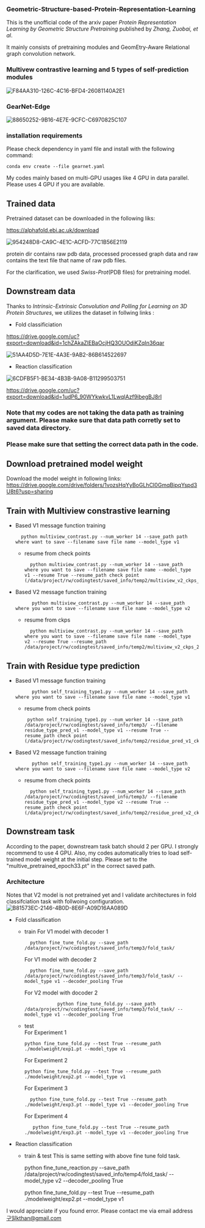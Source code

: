 ### Geometric-Structure-based-Protein-Representation-Learning

This is the unofficial code of the arxiv paper *Protein Representation Learning by Geometric Structure Pretraining* published by *Zhang, Zuobai, et al*.


It mainly consists of pretraining modules and GeomEtry-Aware Relational graph convolution network.

### Multivew contrastive learning and 5 types of self-prediction modules
![F84AA310-126C-4C16-BFD4-26081140A2E1](https://user-images.githubusercontent.com/93216105/192913429-ef56a5de-5ddb-454b-953a-4f781cf3f0e9.png)

### GearNet-Edge 
![88650252-9B16-4E7E-9CFC-C6970825C107](https://user-images.githubusercontent.com/93216105/192925794-7152316f-74a7-4aab-978f-3dbf1a8d0080.png)

### installation requirements
Please check dependency in yaml file and install with the following command:

    conda env create --file gearnet.yaml

My codes mainly based on multi-GPU usages like 4 GPU in data parallel. 
Please uses 4 GPU if you are available.

## Trained data 

Pretrained dataset can be downloaded in the following liks:

https://alphafold.ebi.ac.uk/download


![954248D8-CA9C-4E1C-ACFD-77C1B56E2119](https://user-images.githubusercontent.com/93216105/192761958-fe5fae54-72b3-479d-a77d-81c8bf86f42c.png)


protein dir contains raw pdb data, processed processed graph data and raw contains the text file that name of raw pdb files.
  
For the clarification, we used *Swiss-Prot*(PDB files) for pretraining model.

## Downstream data 
Thanks to *Intrinsic-Extrinsic Convolution and Polling for Learning on 3D Protein Structures*, we utilizes the dataset in follwing links :
* Fold classificiation 

https://drive.google.com/uc?export=download&id=1chZAkaZlEBaOcjHQ3OUOdiKZqIn36qar

![51AA4D5D-7E1E-4A3E-9AB2-86B614522697](https://user-images.githubusercontent.com/93216105/192762759-a4ca35fe-c737-406a-aa0d-b9426bd1b4b4.png)

* Reaction classification 

![6CDFB5F1-BE34-4B3B-9A08-B11299503751](https://user-images.githubusercontent.com/93216105/192762936-706b2ce7-3cd3-41ee-b2f4-e8bfb96c0efc.png)



https://drive.google.com/uc?export=download&id=1udP6_90WYkwkvL1LwqIAzf9ibegBJ8rI
 

### Note that my codes are not taking the data path as training argument. Please make sure that data path corretly set to saved data directory.
### Please make sure that setting the correct data path in the code. 

## Download pretrained model weight

Download the model weight in following links:
https://drive.google.com/drive/folders/1vozsHqYyBoGLhCI0GmqBipqYspd3U8t6?usp=sharing

## Train with Multiview constrastive learning 

* Based V1 message function training

        python multiview_contrast.py --num_worker 14 --save_path path where want to save --filename save file name --model_type v1 
    
    * resume from check points
    
            python multiview_contrast.py --num_worker 14 --save_path where you want to save --filename save file name --model_type v1 --resume True --resume_path check point (/data/project/rw/codingtest/saved_info/temp2/multiview_v2_ckps_1.pt)
* Based V2 message function training

            python multiview_contrast.py --num_worker 14 --save_path where you want to save --filename save file name --model_type v2 
            
    * resume from ckps

            python multiview_contrast.py --num_worker 14 --save_path where you want to save --filename save file name --model_type v2 --resume True --resume_path /data/project/rw/codingtest/saved_info/temp2/multiview_v2_ckps_2.pt

## Train with Residue type prediction 

* Based V1 message function training
            
            python self_training_type1.py --num_worker 14 --save_path where you want to save --filename save file name --model_type v1
           
     * resume from check points

            python self_training_type1.py --num_worker 14 --save_path /data/project/rw/codingtest/saved_info/temp3/ --filename residue_type_pred_v1 --model_type v1 --resume True --resume_path check point (/data/project/rw/codingtest/saved_info/temp2/residue_pred_v1_ckps_1.pt)

* Based V2 message function training 

            python self_training_type1.py --num_worker 14 --save_path where you want to save --filename save file name --model_type v2
            
    * resume from check points

            python self_training_type1.py --num_worker 14 --save_path /data/project/rw/codingtest/saved_info/temp3/ --filename residue_type_pred_v1 --model_type v2 --resume True --resume_path check point (/data/project/rw/codingtest/saved_info/temp2/residue_pred_v2_ckps_1.pt)

## Downstream task 
According to the paper, downstream task batch should 2 per GPU. I strongly recommend to use 4 GPU. 
Also, my codes automatically tries to load self-trained model weight at the initial step. Please set to the "multive_pretrained_epoch33.pt" in the correct saved path.

### Architecture 
Notes that V2 model is not pretrained yet and I validate architectures in fold classifciation task with follwoing configuration.
![B81573EC-2146-4B0D-8E6F-A09D16AA089D](https://user-images.githubusercontent.com/93216105/192926927-1d0e33f7-3063-4fd5-bc71-f12a2ef5f595.png)

* Fold classification 
    * train 
        For V1 model with decoder 1
            
            python fine_tune_fold.py --save_path /data/project/rw/codingtest/saved_info/temp3/fold_task/
            
        For V1 model with decoder 2
        
            python fine_tune_fold.py --save_path /data/project/rw/codingtest/saved_info/temp3/fold_task/ --model_type v1 --decoder_pooling True
            
        For V2 model with docoder 2
                      
                      python fine_tune_fold.py --save_path /data/project/rw/codingtest/saved_info/temp3/fold_task/ --model_type v1 --decoder_pooling True
    * test  
          For Experiment 1
          
          python fine_tune_fold.py --test True --resume_path ./modelweight/exp1.pt --model_type v1 
          
         For Experiment 2 
          
          python fine_tune_fold.py --test True --resume_path ./modelweight/exp2.pt --model_type v1 
          
         For Experiment 3
         
            python fine_tune_fold.py --test True --resume_path ./modelweight/exp3.pt --model_type v1 --decoder_pooling True
          
         For Experiment 4
         
             python fine_tune_fold.py --test True --resume_path ./modelweight/exp3.pt --model_type v1 --decoder_pooling True
* Reaction classification
    * train & test
    This is same setting with above fine tune fold task. 
   
        python fine_tune_reaction.py --save_path /data/project/rw/codingtest/saved_info/temp4/fold_task/ --model_type v2 --decoder_pooling True
        
        python fine_tune_fold.py --test True --resume_path ./modelweight/exp2.pt --model_type v1 
 
I would appreciate if you found error. Please contact me via email address 구일kthan@gmail.com


